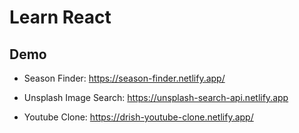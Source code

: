 # Learn React

## Demo

- Season Finder: https://season-finder.netlify.app/

- Unsplash Image Search: https://unsplash-search-api.netlify.app

- Youtube Clone: https://drish-youtube-clone.netlify.app/
